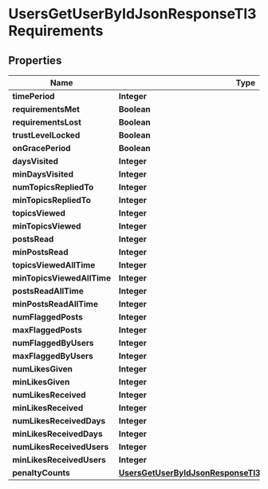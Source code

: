 

# UsersGetUserByIdJsonResponseTl3Requirements


## Properties

| Name | Type | Description | Notes |
|------------ | ------------- | ------------- | -------------|
|**timePeriod** | **Integer** |  |  |
|**requirementsMet** | **Boolean** |  |  |
|**requirementsLost** | **Boolean** |  |  |
|**trustLevelLocked** | **Boolean** |  |  |
|**onGracePeriod** | **Boolean** |  |  |
|**daysVisited** | **Integer** |  |  |
|**minDaysVisited** | **Integer** |  |  |
|**numTopicsRepliedTo** | **Integer** |  |  |
|**minTopicsRepliedTo** | **Integer** |  |  |
|**topicsViewed** | **Integer** |  |  |
|**minTopicsViewed** | **Integer** |  |  |
|**postsRead** | **Integer** |  |  |
|**minPostsRead** | **Integer** |  |  |
|**topicsViewedAllTime** | **Integer** |  |  |
|**minTopicsViewedAllTime** | **Integer** |  |  |
|**postsReadAllTime** | **Integer** |  |  |
|**minPostsReadAllTime** | **Integer** |  |  |
|**numFlaggedPosts** | **Integer** |  |  |
|**maxFlaggedPosts** | **Integer** |  |  |
|**numFlaggedByUsers** | **Integer** |  |  |
|**maxFlaggedByUsers** | **Integer** |  |  |
|**numLikesGiven** | **Integer** |  |  |
|**minLikesGiven** | **Integer** |  |  |
|**numLikesReceived** | **Integer** |  |  |
|**minLikesReceived** | **Integer** |  |  |
|**numLikesReceivedDays** | **Integer** |  |  |
|**minLikesReceivedDays** | **Integer** |  |  |
|**numLikesReceivedUsers** | **Integer** |  |  |
|**minLikesReceivedUsers** | **Integer** |  |  |
|**penaltyCounts** | [**UsersGetUserByIdJsonResponseTl3RequirementsPenaltyCounts**](UsersGetUserByIdJsonResponseTl3RequirementsPenaltyCounts.md) |  |  |



